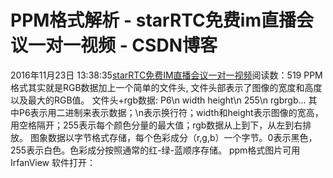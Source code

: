 # PPM格式解析 - starRTC免费im直播会议一对一视频 - CSDN博客
2016年11月23日 13:38:35[starRTC免费IM直播会议一对一视频](https://me.csdn.net/elesos)阅读数：519
PPM格式其实就是RGB数据加上一个简单的文件头, 文件头部表示了图像的宽度和高度以及最大的RGB值。
文件头+rgb数据:
P6\n
width height\n
255\n
rgbrgb...
其中P6表示用二进制来表示数据；\n表示换行符；width和height表示图像的宽高，用空格隔开；255表示每个颜色分量的最大值；rgb数据从上到下，从左到右排放。
图象数据以字节格式存储，每个色彩成分（r,g,b）一个字节。0表示黑色，255表示白色。色彩成分按照通常的红-绿-蓝顺序存储。
ppm格式图片可用 IrfanView 软件打开：
